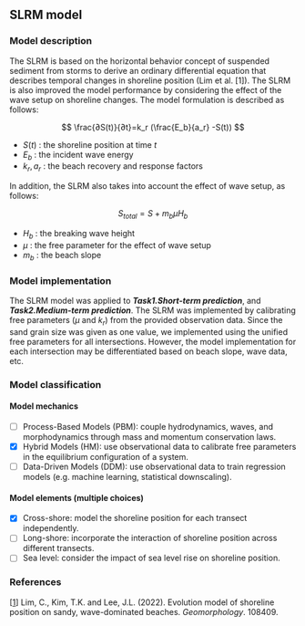 ## SLRM model
### Model description
The SLRM is based on the horizontal behavior concept of suspended sediment from storms to derive an ordinary differential equation that describes temporal changes in shoreline position (Lim et al. [1]). The SLRM is also improved the model performance by considering the effect of the wave setup on shoreline changes. The model formulation is described as follows:

$$
\frac{∂S(t)}{∂t}=k_r (\frac{E_b}{a_r} -S(t))
$$

- $S(t)$ : the shoreline position at time $t$
- $E_b$ : the incident wave energy
- $k_r,a_r$ : the beach recovery and response factors

In addition, the SLRM also takes into account the effect of wave setup, as follows:

$$
S_{total}=S+m_bμH_b
$$

- $H_b$ : the breaking wave height
- $μ$ : the free parameter for the effect of wave setup
- $m_b$ : the beach slope

### Model implementation
The SLRM model was applied to ***Task1.Short-term prediction***, and ***Task2.Medium-term prediction***. The SLRM was implemented by calibrating free parameters ($μ$ and $k_r$) from the provided observation data. Since the sand grain size was given as one value, we implemented using the unified free parameters for all intersections. However, the model implementation for each intersection may be differentiated based on beach slope, wave data, etc.

### Model classification
#### Model mechanics
- [ ] Process-Based Models (PBM): couple hydrodynamics, waves, and morphodynamics through mass and momentum conservation laws.
- [x] Hybrid Models (HM): use observational data to calibrate free parameters in the equilibrium configuration of a system.
- [ ] Data-Driven Models (DDM): use observational data to train regression models (e.g. machine learning, statistical downscaling).
#### Model elements (multiple choices)
- [x] Cross-shore: model the shoreline position for each transect independently.
- [ ] Long-shore: incorporate the interaction of shoreline position across different transects.
- [ ] Sea level: consider the impact of sea level rise on shoreline position.

### References
[[1](https://doi.org/10.1016/j.geomorph.2022.108409)]
Lim, C., Kim, T.K. and Lee, J.L. (2022). Evolution model of shoreline position on sandy, wave-dominated beaches. *Geomorphology*. 108409.
